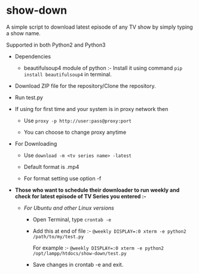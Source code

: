# show-down
A simple script to download latest episode of any TV show by simply typing a show name.

Supported in both Python2 and Python3

- Dependencies
    - beautifulsoup4 module of python :- Install it using command ```pip install beautifulsoup4``` in terminal.
    
    
- Download ZIP file for the repository/Clone the repository.

- Run test.py 

- If using for first time and your system is in proxy network then

    - Use ```proxy -p http://user:pass@proxy:port```

    - You can choose to change proxy anytime
    
- For Downloading 

    - Use  ```download -m <tv series name> -latest```
    
    - Default format is .mp4

    - For format setting use option -f

- **Those who want to schedule their downloader to run weekly and check for latest episode of TV Series you entered :-**
    - *For Ubuntu and other Linux versions*
        
        - Open Terminal, type ```crontab -e```
        
        - Add this at end of file :- ```@weekly DISPLAY=:0 xterm -e python2 /path/to/my/test.py```
               
            For example :- ```@weekly DISPLAY=:0 xterm -e python2 /opt/lampp/htdocs/show-down/test.py```
               
        - Save changes in crontab -e and exit.
        
        

